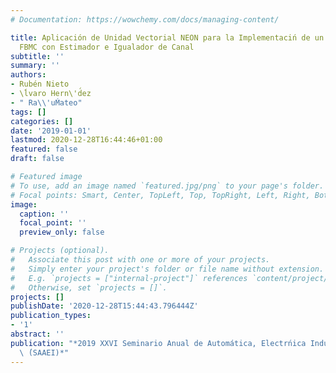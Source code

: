 ```yaml
---
# Documentation: https://wowchemy.com/docs/managing-content/

title: Aplicación de Unidad Vectorial NEON para la Implementaciń de un Transmultiplexor
  FBMC con Estimador e Igualador de Canal
subtitle: ''
summary: ''
authors:
- Rubén Nieto
- \ĺvaro Hern\'d́ez
- " Ra\\'uḾateo"
tags: []
categories: []
date: '2019-01-01'
lastmod: 2020-12-28T16:44:46+01:00
featured: false
draft: false

# Featured image
# To use, add an image named `featured.jpg/png` to your page's folder.
# Focal points: Smart, Center, TopLeft, Top, TopRight, Left, Right, BottomLeft, Bottom, BottomRight.
image:
  caption: ''
  focal_point: ''
  preview_only: false

# Projects (optional).
#   Associate this post with one or more of your projects.
#   Simply enter your project's folder or file name without extension.
#   E.g. `projects = ["internal-project"]` references `content/project/deep-learning/index.md`.
#   Otherwise, set `projects = []`.
projects: []
publishDate: '2020-12-28T15:44:43.796444Z'
publication_types:
- '1'
abstract: ''
publication: "*2019 XXVI Seminario Anual de Automática, Electrńica Industrial e Instrumentaci'\
  \ ́(SAAEI)*"
---
```

